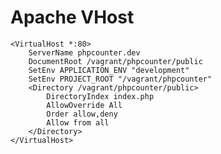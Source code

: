 # Apache VHost

	<VirtualHost *:80>
	    ServerName phpcounter.dev
	    DocumentRoot /vagrant/phpcounter/public
	    SetEnv APPLICATION_ENV "development"
	    SetEnv PROJECT_ROOT "/vagrant/phpcounter"
	    <Directory /vagrant/phpcounter/public>
	        DirectoryIndex index.php
	        AllowOverride All
	        Order allow,deny
	        Allow from all
	    </Directory>
	</VirtualHost>	